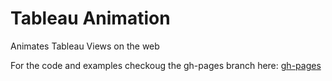 # Tableau Animation
Animates Tableau Views on the web

For the code and examples checkoug the gh-pages branch here: <a href="/tree/gh-pages">gh-pages</a>
